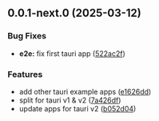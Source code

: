## 0.0.1-next.0 (2025-03-12)

### Bug Fixes

- **e2e:** fix first tauri app ([522ac2f](https://github.com/goosewobbler/zubridge/commit/522ac2fb774c84b3370d11df2a2267f7ae9af677))

### Features

- add other tauri example apps ([e1626dd](https://github.com/goosewobbler/zubridge/commit/e1626dd8e8ba601219dd21fbaa5ce6b4cb1a0f5e))
- split for tauri v1 & v2 ([7a426df](https://github.com/goosewobbler/zubridge/commit/7a426df783edd6abf0dadf99750f8ed65c60416f))
- update apps for tauri v2 ([b052d04](https://github.com/goosewobbler/zubridge/commit/b052d04cef9090f2582d007425423c447c47ef0d))
